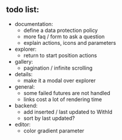## todo list:
 - documentation:
    - define a data protection policy
    - more faq / form to ask a question
    - explain actions, icons and parameters
 - explorer:
    - return to start position actions
 - gallery:
    - pagination / infinite scrolling
 - details:
   - make it a modal over explorer
 - general:
   - some failed futures are not handled
   - links cost a lot of rendering time
 - backend:
   - add inserted  / last updated to WithId
   - sort by last updated?
 - editor:
   - color gradient parameter
